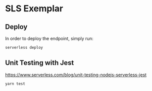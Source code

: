 # SLS Exemplar

## Deploy

In order to deploy the endpoint, simply run:

```bash
serverless deploy
```

## Unit Testing with Jest

https://www.serverless.com/blog/unit-testing-nodejs-serverless-jest

```bash
yarn test
```
